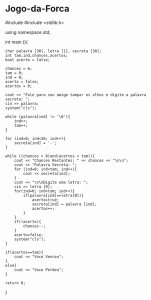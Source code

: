 # Jogo-da-Forca

#include <iostream>
#include <stdlib.h>

using namespace std;

int main (){

    char palavra [30], letra [1], secreta [30];
    int tam,ind,chances,acertos;
    bool acerto = false;

    chances = 6;
    tam = 0;
    ind = 0;
    acerto = false;
    acertos = 0;

    cout << "Fale para seu amigo tampar os olhos e digite a palavra secreta: ";
    cin >> palavra;
    system("cls");

    while (palavra[ind] != '\0'){
        ind++;
        tam++;
    }

    for (ind=0; ind<30; ind++){
        secreta[ind] = '-';
    }

    while ((chances > 0)and(acertos < tam)){
        cout << "Chances Restantes: " << chances << "\n\n";
        cout << "Palavra Secreta: ";
        for (ind=0; ind<tam; ind++){
            cout << secreta[ind];
        }
        cout << "\n\nDigite uma letra: ";
        cin >> letra [0];
        for(ind=0; ind<tam; ind++){
            if(palavra[ind]==letra[0]){
                acerto=true;
                secreta[ind] = palavra [ind];
                acertos++;
            }
        }
        if(!acerto){
            chances--;
        }
        acerto=false;
        system("cls");
    }

    if(acertos==tam){
        cout << "Voce Venceu";
    }
    else{
        cout << "Voce Perdeu";
    }

    return 0;
}
